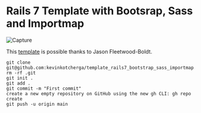 # Rails 7 Template with Bootsrap, Sass and Importmap

![Capture](https://user-images.githubusercontent.com/78493094/150114101-377dc0b5-badf-44d7-87a7-fd0fbe6497ac.PNG)

This [template](https://jasonfleetwoodboldt.com/courses/stepping-up-rails/rails-7-bootstrap-with-sprockets-importmap-with-sassc-rails/) is possible thanks to Jason Fleetwood-Boldt.

```
git clone git@github.com:kevinkotcherga/template_rails7_bootstrap_sass_importmap.git
rm -rf .git 
git init .
git add .
git commit -m "First commit"
create a new empty repository on GitHub using the new gh CLI: gh repo create
git push -u origin main
```

